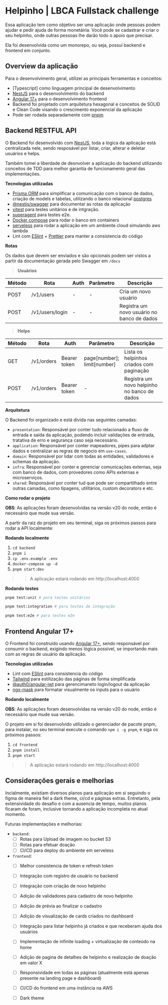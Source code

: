# Helpinho | LBCA Fullstack challenge

Essa aplicação tem como objetivo ser uma aplicação onde pessoas podem ajudar e pedir ajuda de forma monetáiria. Você pode se cadastrar e criar o seu helpinho, onde outras pessoas lhe darão todo o apoio que precisar.

Ela foi desenvolvida como um monorepo, ou seja, possuí backend e frontend em conjunto.

## Overview da aplicação

Para o desenvolvimento geral, utilizei as principais ferramentas e conceitos:
- [Typescript] como linguagem principal de desenvolvimento
- [NestJS](https://docs.nestjs.com) para o desenvolvimento do backend
- [Angular 17+](https://v17.angular.io/docs) para o desenvolvimento frontend
- Backend foi projetado com arquitetura hexagonal e conceitos de SOLID e Clean Code visando o crescimento exponencial da aplicação
- Pode ser rodada separadamente com [pnpm](https://pnpm.io)

## Backend RESTFUL API

O Backend foi desenvolvido com [NestJS](https://nestjs.com), toda a lógica da aplicação está centralizada nele, sendo resposável por listar, criar, alterar e deletar usuários e helps.

Também tomei a liberdade de desnvolver a aplicação do backend utilizando conceitos de TDD para melhor garantia de funcionamento geral das implementações.

**Tecnologias utilizadas**
- [Prisma ORM](https://www.prisma.io) para simplificar a comunicação com o banco de dados, criação de models e tabelas, utilizando o banco relacional [postgres](https://www.postgresql.org)
- [@nestjs/swagger](https://docs.nestjs.com/openapi/introduction) para documentar as rotas da aplicação
- [vitest](https://vitest.dev) para testes unitários e de intgração.
- [superagent](https://www.npmjs.com/package/superagent) para testes e2e.
- [Docker compose](https://docs.docker.com/compose/) para rodar o banco em containers
- [serveless](https://www.serverless.com/framework/docs) para rodar a aplicação em um ambiente cloud simulando aws lambda
- Lint com [ESlint](https://eslint.org/) + [Prettier](https://prettier.io/) para manter a consistencia do código

**Rotas**

Os dados que devem ser enviados e são opcionais podem ser vistos a partir da documentação gerada pelo Swagger em `/docs`

> **Usuários**

| **Método** | **Rota**            | **Auth** | **Parâmetro** | **Descrição**              |
|--------|-----------------|------|-----------|--------------------------------------------|
| POST   | /v1/users       | -    | -         | Cria um novo usuário                       |
| POST   | /v1/users/login | -    | -         | Registra um novo usuário no banco de dados |

>**Helps**

| Método | Rota       | Auth         | Parâmetro                  | Descrição                                   |
|--------|------------|--------------|----------------------------|---------------------------------------------|
| GET    | /v1/orders | Bearer token | page[number];<br/>limit[number] | Lista os helpinhos criados com paginação    |
| POST   | /v1/orders | Bearer token | -                          | Registra um novo helpinho no banco de dados |


**Arquitetura**

O Backend foi organizado e está divida nas seguintes camadas:

- `presentation`: Responsável por conter tudo relacionado a fluxo de entrada e saída da aplicação, podendo incluir validações de entrada, tratativa de erro e segurança caso seja necessário.
- `application`: Responsável por conter mapeadores, pipes para adptar dados e centralizar as regras de negocio em `use-cases`.
- `domain`: Responsável por lidar com todas as entidades, validadores e schemas da aplicação.
- `infra`: Responsável por conter e gerenciar comunicações externas, seja com banco de dados, com provedores como APIs externas e microserviços.
- `shared`: Responsável por conter tud que pode ser compartilhado entre outras camadas, como tipagens, utilitários, custom decorators e etc.

**Como rodar o projeto**

**OBS**: As aplicações foram desenvolvidas na versão v20 do node, então é necessário que mude sua versão.

A partir da raiz do projeto em seu terminal, siga os próximos passos para rodar a API localmente:

**Rodando localmente**

1. `cd backend`
2. `pnpm i`
3. `cp .env.example .env`
4. `docker-compose up -d`
5. `pnpm start:dev`

>> A aplicação estará rodando em http://localhost:4000

**Rodando testes**

```bash
pnpm test:unit # para testes unitários

pnpm test:integration # para testes de integração

pnpm test:e2e # para testes e2e
```

## Frontend Angular 17+

O Frontend foi construído usando [Angular 17+](https://v17.angular.io/docs), sendo responsável por consumir o backend, exigindo menos lógica possível, se importando mais com as regras de usuário da aplicação.

**Tecnologias utilizadas**

- Lint com [ESlint](https://eslint.org) para consistencia do código
- [Tailwind](https://tailwindcss.com) para estilização das páginas de forma simplificada
- [@auth0/angular-jwt](https://www.npmjs.com/package/@auth0/angular-jwt) para gerencimaneto login/logout da aplicação
- [ngx-mask](https://www.npmjs.com/package/ngx-mask) para formatar visualmente os inputs para o usuário


**Rodando localmente**

**OBS**: As aplicações foram desenvolvidas na versão v20 do node, então é necessário que mude sua versão.

O projeto em si foi desenvolvido utilizado o gerenciador de pacote pnpm, para instalar, no seu terminal execute o comando `npm i -g pnpm`, e siga os próximos passos:

1. `cd frontend`
3. `pnpm install`
6. `pnpm start`

>> A aplicação estará rodando em http://localhost:4000

## Considerações gerais e melhorias

Incialmente, existiam diversos planos para aplicação em si seguindo o figma de maneira fiel a dark theme, ci/cd e páginas extras.
Entretanto, pela extensividade do desafio e com a ausencia de tempo, muitos planos ficaram de foram, inclusive tornando a aplicação incompleta no atual momento.

Futuras implementações e melhorias:
  - `backend`:
    - [ ] Rotas para Upload de imagem no bucket S3
    - [ ] Rotas para efetuar doação
    - [ ] CI/CD para deploy do ambiente em serveless
  - `frontend`:
    - [ ] Melhor consistencia de token e refresh token
    - [ ] Integração com registro de usuário no backend
    - [ ] Integração com criação de novo helpinho
    - [ ] Adição de validadores para cadastro de novo helpinho
    - [ ] Adição de prévia ao finalizar o cadastro
    - [ ] Adição de visualização de cards criados no dashboard
    - [ ] Integração para listar helpinho já criados e que receberam ajuda dos usuários
    - [ ] Implementação de infinite loading + virtualização de conteúdo na home
    - [ ] Adição de pagina de detalhes de helpinho e realização de doação em valor X
    - [ ] Responsividade em todas as páginas (atualmente está apenas presente na landing page e dashboard)
    - [ ] CI/CD do frontend em uma instância na AWS
    - [ ] Dark theme

